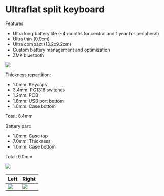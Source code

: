 # Ultraflat split keyboard

Features:
- Ultra long battery life (~4 months for central and 1 year for peripheral)
- Ultra thin (0.9cm)
- Ultra compact (13.2x9.2cm)
- Custom battery management and optimization
- ZMK bluetooth

![](https://hc-cdn.hel1.your-objectstorage.com/s/v3/2cbbc6e3ebc33a17b45ff560965073aa15c50b99_image.png)

Thickness repartition:
- 1.0mm: Keycaps
- 3.4mm: PG1316 switches
- 1.2mm: PCB
- 1.8mm: USB port bottom
- 1.0mm: Case bottom

Total: 8.4mm

Battery part:
- 1.0mm: Case top
- 7.0mm: Thickness
- 1.0mm: Case bottom

Total: 9.0mm

![](https://hc-cdn.hel1.your-objectstorage.com/s/v3/ec7e99cc7ab3e1dbbc609c731c3b195b4ccebed8_image.png)

| Left | Right |
| ---- | ----- |
| ![](https://hc-cdn.hel1.your-objectstorage.com/s/v3/93c19a7e2f73b48492104c29d259a4b94f9fd808_image.png) | ![](https://hc-cdn.hel1.your-objectstorage.com/s/v3/02141a62144210c4f89702bedfaa414e6e2c939f_image.png) |


